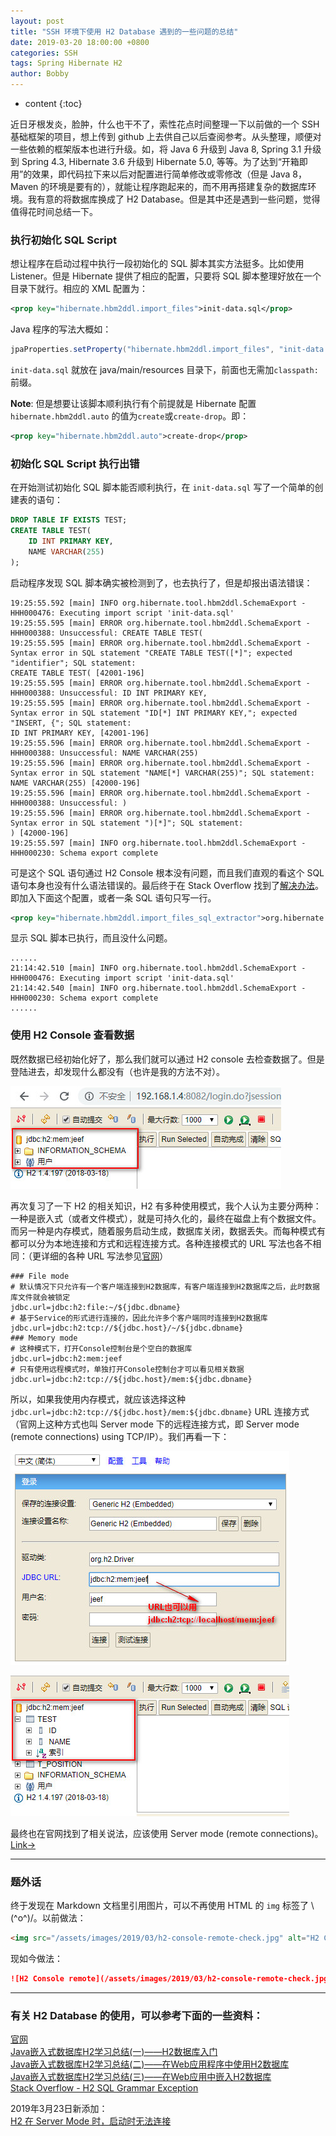 ```yaml
---
layout: post
title: "SSH 环境下使用 H2 Database 遇到的一些问题的总结"
date: 2019-03-20 18:00:00 +0800
categories: SSH
tags: Spring Hibernate H2
author: Bobby
---
```


* content
{:toc}

近日牙根发炎，脸肿，什么也干不了，索性花点时间整理一下以前做的一个 SSH 基础框架的项目，想上传到 github 上去供自己以后查阅参考。从头整理，顺便对一些依赖的框架版本也进行升级。如，将 Java 6 升级到 Java 8, Spring 3.1 升级到 Spring 4.3, Hibernate 3.6 升级到 Hibernate 5.0, 等等。为了达到“开箱即用”的效果，即代码拉下来以后对配置进行简单修改或零修改（但是 Java 8，Maven 的环境是要有的），就能让程序跑起来的，而不用再搭建复杂的数据库环境。我有意的将数据库换成了 H2 Database。但是其中还是遇到一些问题，觉得值得花时间总结一下。



### 执行初始化 SQL Script

想让程序在启动过程中执行一段初始化的 SQL 脚本其实方法挺多。比如使用 Listener。但是 Hibernate 提供了相应的配置，只要将 SQL 脚本整理好放在一个目录下就行。相应的 XML 配置为：

```xml
<prop key="hibernate.hbm2ddl.import_files">init-data.sql</prop>
```

Java 程序的写法大概如：

```java
jpaProperties.setProperty("hibernate.hbm2ddl.import_files", "init-data.sql");
```

`init-data.sql` 就放在 java/main/resources 目录下，前面也无需加`classpath:`前缀。

**Note**: 但是想要让该脚本顺利执行有个前提就是 Hibernate 配置 `hibernate.hbm2ddl.auto` 的值为`create`或`create-drop`。即：

```xml
<prop key="hibernate.hbm2ddl.auto">create-drop</prop>
```

### 初始化 SQL Script 执行出错

在开始测试初始化 SQL 脚本能否顺利执行，在 `init-data.sql` 写了一个简单的创建表的语句：

```sql
DROP TABLE IF EXISTS TEST;
CREATE TABLE TEST(
    ID INT PRIMARY KEY,
    NAME VARCHAR(255)
);
```

启动程序发现 SQL 脚本确实被检测到了，也去执行了，但是却报出语法错误：

```text
19:25:55.592 [main] INFO org.hibernate.tool.hbm2ddl.SchemaExport - HHH000476: Executing import script 'init-data.sql'
19:25:55.595 [main] ERROR org.hibernate.tool.hbm2ddl.SchemaExport - HHH000388: Unsuccessful: CREATE TABLE TEST(
19:25:55.595 [main] ERROR org.hibernate.tool.hbm2ddl.SchemaExport - Syntax error in SQL statement "CREATE TABLE TEST([*]"; expected "identifier"; SQL statement:
CREATE TABLE TEST( [42001-196]
19:25:55.595 [main] ERROR org.hibernate.tool.hbm2ddl.SchemaExport - HHH000388: Unsuccessful: ID INT PRIMARY KEY,
19:25:55.595 [main] ERROR org.hibernate.tool.hbm2ddl.SchemaExport - Syntax error in SQL statement "ID[*] INT PRIMARY KEY,"; expected "INSERT, {"; SQL statement:
ID INT PRIMARY KEY, [42001-196]
19:25:55.596 [main] ERROR org.hibernate.tool.hbm2ddl.SchemaExport - HHH000388: Unsuccessful: NAME VARCHAR(255)
19:25:55.596 [main] ERROR org.hibernate.tool.hbm2ddl.SchemaExport - Syntax error in SQL statement "NAME[*] VARCHAR(255)"; SQL statement:
NAME VARCHAR(255) [42000-196]
19:25:55.596 [main] ERROR org.hibernate.tool.hbm2ddl.SchemaExport - HHH000388: Unsuccessful: )
19:25:55.596 [main] ERROR org.hibernate.tool.hbm2ddl.SchemaExport - Syntax error in SQL statement ")[*]"; SQL statement:
) [42000-196]
19:25:55.597 [main] INFO org.hibernate.tool.hbm2ddl.SchemaExport - HHH000230: Schema export complete
```

可是这个 SQL 语句通过 H2 Console 根本没有问题，而且我们直观的看这个 SQL 语句本身也没有什么语法错误的。最后终于在 Stack Overflow 找到了[解决办法](https://stackoverflow.com/questions/17926093/h2-sql-grammar-exception)。即加入下面这个配置，或者一条 SQL 语句只写一行。

```xml
<prop key="hibernate.hbm2ddl.import_files_sql_extractor">org.hibernate.tool.hbm2ddl.MultipleLinesSqlCommandExtractor</prop>
```

显示 SQL 脚本已执行，而且没什么问题。

```text
......
21:14:42.510 [main] INFO org.hibernate.tool.hbm2ddl.SchemaExport - HHH000476: Executing import script 'init-data.sql'
21:14:42.540 [main] INFO org.hibernate.tool.hbm2ddl.SchemaExport - HHH000230: Schema export complete
......
```

### 使用 H2 Console 查看数据

既然数据已经初始化好了，那么我们就可以通过 H2 console 去检查数据了。但是登陆进去，却发现什么都没有（也许是我的方法不对）。

![H2 Console local](/assets/images/2019/03/h2-console-local-check.jpg)

再次复习了一下 H2 的相关知识，H2 有多种使用模式，我个人认为主要分两种：一种是嵌入式（或者文件模式），就是可持久化的，最终在磁盘上有个数据文件。而另一种是内存模式，随着服务启动生成，数据库关闭，数据丢失。而每种模式有都可以分为本地连接和方式和远程连接方式。各种连接模式的 URL 写法也各不相同：（更详细的各种 URL 写法参见[官网](http://www.h2database.com/html/features.html#database_url)）

```properties
### File mode
# 默认情况下只允许有一个客户端连接到H2数据库，有客户端连接到H2数据库之后，此时数据库文件就会被锁定
jdbc.url=jdbc:h2:file:~/${jdbc.dbname}
# 基于Service的形式进行连接的，因此允许多个客户端同时连接到H2数据库
jdbc.url=jdbc:h2:tcp://${jdbc.host}/~/${jdbc.dbname}
### Memory mode 
# 这种模式下，打开Console控制台是个空白的数据库
jdbc.url=jdbc:h2:mem:jeef
# 只有使用远程模式时，单独打开Console控制台才可以看见相关数据
jdbc.url=jdbc:h2:tcp://${jdbc.host}/mem:${jdbc.dbname}
```

所以，如果我使用内存模式，就应该选择这种`jdbc.url=jdbc:h2:tcp://${jdbc.host}/mem:${jdbc.dbname}` URL 连接方式（官网上这种方式也叫 Server mode 下的远程连接方式，即 Server mode (remote connections) using TCP/IP）。我们再看一下：

![H2 Console remote login](/assets/images/2019/03/h2-console-remote-check-login.jpg)

![H2 Console remote](/assets/images/2019/03/h2-console-remote-check.jpg)

最终也在官网找到了相关说法，应该使用 Server mode (remote connections)。[Link→](http://www.h2database.com/html/features.html#in_memory_databases)

---

### 题外话

终于发现在 Markdown 文档里引用图片，可以不再使用 HTML 的 `img` 标签了 \\(^o^)/。以前做法：

```html
<img src="/assets/images/2019/03/h2-console-remote-check.jpg" alt="H2 Console remote" />
```

现如今做法：

```markdown
![H2 Console remote](/assets/images/2019/03/h2-console-remote-check.jpg)
```

---

### 有关 H2 Database 的使用，可以参考下面的一些资料：

[官网](http://www.h2database.com/html/main.html)  
[Java嵌入式数据库H2学习总结(一)——H2数据库入门](https://www.cnblogs.com/xdp-gacl/p/4171024.html)  
[Java嵌入式数据库H2学习总结(二)——在Web应用程序中使用H2数据库](https://www.cnblogs.com/xdp-gacl/p/4171278.html)  
[Java嵌入式数据库H2学习总结(三)——在Web应用中嵌入H2数据库](https://www.cnblogs.com/xdp-gacl/p/4190424.html)  
[Stack Overflow - H2 SQL Grammar Exception](https://stackoverflow.com/questions/17926093/h2-sql-grammar-exception)

2019年3月23日新添加：  
[H2 在 Server Mode 时，启动时无法连接](https://www.jianshu.com/p/f8886c35fa6f)  